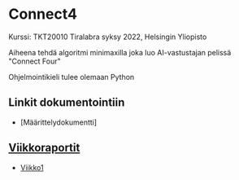 # Connect4

Kurssi: TKT20010 Tiralabra syksy 2022, Helsingin Yliopisto

Aiheena tehdä algoritmi minimaxilla joka luo AI-vastustajan pelissä "Connect Four"

Ohjelmointikieli tulee olemaan Python

## Linkit dokumentointiin
- [Määrittelydokumentti]

## [Viikkoraportit](https://github.com/BananaMayo/Connect4/tree/main/Dokumentaatio/Viikkoraportit)
- [Viikko1](https://github.com/BananaMayo/Connect4/blob/main/Dokumentaatio/Viikkoraportit/viikko1.md)
